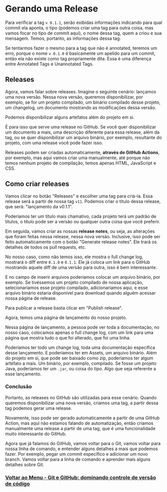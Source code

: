 # Gerando uma Release

Para verificar a tag `v 0.1.1`, serão exibidas informações indicando para qual commit ela aponta, o tipo (podemos criar uma tag para outra coisa, mas vamos focar no tipo de commit aqui), o nome dessa tag, quem a criou e sua mensagem. Temos, portanto, as informações dessa tag.

Se tentarmos fazer o mesmo para a tag que não é annotated, teremos um erro, porque o nome `v 0.1.0` é basicamente um apelido para um commit, então ela não existe como tag propriamente dita. Essa é uma diferença entre Annotated Tags e Unannotated Tags.

## Releases

Agora, vamos falar sobre releases. Imagine o seguinte cenário: lançamos uma nova versão. Nessa nova versão, queremos disponibilizar, por exemplo, se for um projeto compilado, um binário compilado desse projeto, um changelog, um documento mostrando as modificações dessa versão.

Podemos disponibilizar alguns artefatos além do projeto em si.

É para isso que serve uma release no GitHub. Se você quer disponibilizar um documento a mais, uma descrição diferente para essa release, além da tag, ou se quer disponibilizar um arquivo binário, por exemplo, resultante do projeto, com uma release você pode fazer isso.

Releases podem ser criadas automaticamente, **através de GitHub Actions**, por exemplo, mas aqui vamos criar uma manualmente, até porque não temos nenhum projeto de compilação, temos apenas HTML, JavaScript e CSS.

## Como criar releases

Vamos clicar no botão "Releases" e escolher uma tag para criá-la. Essa release será a partir de nossa tag `v11`. Podemos criar o título dessa release, que será: "lançamento da v0.1.1".

Poderíamos ter um título mais chamativo, cada projeto terá um padrão de títulos, o título pode ser a versão ou qualquer outra coisa que você preferir.

Em seguida, vamos criar as nossas **release notes**, ou seja, as alterações que foram feitas nessa release, nessa nova versão. Inclusive, isso pode ser feito automaticamente com o botão "Generate release notes". Ele trará os detalhes de todos os pull requests, etc.

No nosso caso, como não temos isso, ele mostra o full change log, mostrará o diff entre `0.1.0` e `0.1.1`. Ele já coloca um link para o GitHub mostrando aquele diff de uma versão para outra, isso é bem interessante.

E no campo de inserir arquivos poderíamos colocar um arquivo binário, por exemplo. Se tivéssemos um projeto compilado de nossa aplicação, selecionaríamos esse projeto compilado, adicionaríamos aqui, e esse arquivo binário estaria disponível para download quando alguém acessar nossa página de release.

Para publicar a release basta clicar em "Publish release".

Agora, temos uma página de lançamento do nosso projeto.

Nessa página de lançamento, a pessoa pode ver toda a documentação, no nosso caso, colocamos apenas o full change log, com um link para uma página que mostra tudo o que foi alterado, que foi uma linha.

Poderíamos ter todo um change log, toda uma documentação específica desse lançamento. E poderíamos ter em Assets, um arquivo binário. Além do projeto em si, que pode ser baixado como zip, poderíamos ter algum artefato a mais. Um binário, por exemplo, compilado. Se fosse um projeto Java, poderíamos ter um `.jar`, ou coisa do tipo. Algo que seja referente a esse lançamento.

### Conclusão

Portanto, as releases no GitHub são utilizadas para esse cenário. Quando queremos disponibilizar uma nova versão, criamos uma tag, a partir dessa tag podemos gerar uma release.

Novamente, isso pode ser gerado automaticamente a partir de uma GitHub Action, mas aqui não estamos falando de automatização, então criamos manualmente uma release a partir de uma tag, que é uma funcionalidade muito interessante do GitHub.

Agora que já falamos do GitHub, vamos voltar para o Git, vamos voltar para nossa linha de comando, e entender alguns detalhes a mais que podemos fazer. Por exemplo, pegar um commit específico e adicionar um novo branch. Vamos voltar para a linha de comando e aprender mais alguns detalhes sobre Git.

### [Voltar ao Menu - Git e GitHub: dominando controle de versão de código](../menu.md)